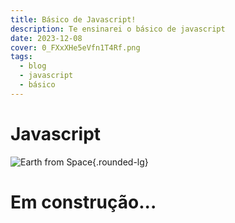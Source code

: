 ```yaml
---
title: Básico de Javascript!
description: Te ensinarei o básico de javascript
date: 2023-12-08
cover: 0_FXxXHe5eVfn1T4Rf.png
tags:
  - blog
  - javascript
  - básico
---
```


# Javascript 

![Earth from Space](/images/blog/0_FXxXHe5eVfn1T4Rf.png){.rounded-lg}

# Em construção...